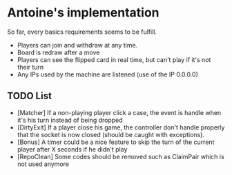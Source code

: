 # Antoine's implementation

So far, every basics requirements seems to be fulfill.
* Players can join and withdraw at any time.
* Board is redraw after a move
* Players can see the flipped card in real time, but can't play if it's not their turn
* Any IPs used by the machine are listened (use of the IP 0.0.0.0)

## TODO List

* [Matcher] If a non-playing player click a case, the event is handle when it's his turn instead of being dropped
* [DirtyExit] If a player close his game, the controller don't handle properly that the socket is now closed (should be caught with exceptions).
* [Bonus] A timer could be a nice feature to skip the turn of the current player after X seconds if he didn't play
* [RepoClean] Some codes should be removed such as ClaimPair which is not used anymore
